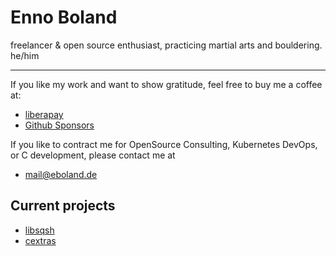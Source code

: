 # Enno Boland

freelancer & open source enthusiast, practicing martial arts and bouldering. he/him

---

If you like my work and want to show gratitude, feel free to buy me a coffee at:

* [liberapay](https://liberapay.com/Gottox/)
* [Github Sponsors](https://github.com/sponsors/Gottox)

If you like to contract me for OpenSource Consulting, Kubernetes DevOps, or C development, please contact me at

* mail@eboland.de

## Current projects

* [libsqsh](https://github.com/Gottox/libsqsh)
* [cextras](https://github.com/Gottox/cextras)
